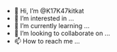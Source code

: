 - 👋 Hi, I’m @K17K47kitkat
- 👀 I’m interested in ...
- 🌱 I’m currently learning ...
- 💞️ I’m looking to collaborate on ...
- 📫 How to reach me ...

<!---
K17K47kitkat/K17K47kitkat is a ✨ special ✨ repository because its `README.md` (this file) appears on your GitHub profile.
You can click the Preview link to take a look at your changes.
--->
